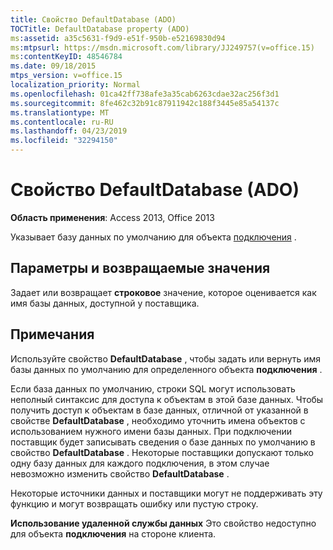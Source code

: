 ```yaml
---
title: Свойство DefaultDatabase (ADO)
TOCTitle: DefaultDatabase property (ADO)
ms:assetid: a35c5631-f9d9-e51f-950b-e52169830d94
ms:mtpsurl: https://msdn.microsoft.com/library/JJ249757(v=office.15)
ms:contentKeyID: 48546784
ms.date: 09/18/2015
mtps_version: v=office.15
localization_priority: Normal
ms.openlocfilehash: 01ca42ff738afe3a35cab6263cdae32ac256f3d1
ms.sourcegitcommit: 8fe462c32b91c87911942c188f3445e85a54137c
ms.translationtype: MT
ms.contentlocale: ru-RU
ms.lasthandoff: 04/23/2019
ms.locfileid: "32294150"
---
```

# <a name="defaultdatabase-property-ado"></a>Свойство DefaultDatabase (ADO)


**Область применения**: Access 2013, Office 2013

Указывает базу данных по умолчанию для объекта [подключения](connection-object-ado.md) .

## <a name="settings-and-return-values"></a>Параметры и возвращаемые значения

Задает или возвращает **строковое** значение, которое оценивается как имя базы данных, доступной у поставщика.

## <a name="remarks"></a>Примечания

Используйте свойство **DefaultDatabase** , чтобы задать или вернуть имя базы данных по умолчанию для определенного объекта **подключения** .

Если база данных по умолчанию, строки SQL могут использовать неполный синтаксис для доступа к объектам в этой базе данных. Чтобы получить доступ к объектам в базе данных, отличной от указанной в свойстве **DefaultDatabase** , необходимо уточнить имена объектов с использованием нужного имени базы данных. При подключении поставщик будет записывать сведения о базе данных по умолчанию в свойство **DefaultDatabase** . Некоторые поставщики допускают только одну базу данных для каждого подключения, в этом случае невозможно изменить свойство **DefaultDatabase** .

Некоторые источники данных и поставщики могут не поддерживать эту функцию и могут возвращать ошибку или пустую строку.

**Использование удаленной службы данных** Это свойство недоступно для объекта **подключения** на стороне клиента.

